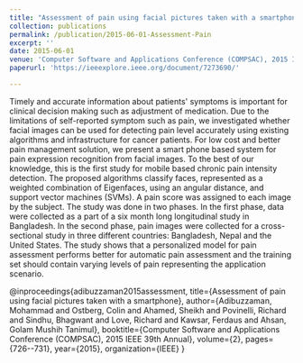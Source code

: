 ```yaml
---
title: "Assessment of pain using facial pictures taken with a smartphone"
collection: publications
permalink: /publication/2015-06-01-Assessment-Pain
excerpt: ''
date: 2015-06-01
venue: 'Computer Software and Applications Conference (COMPSAC), 2015 IEEE 39th Annual'
paperurl: 'https://ieeexplore.ieee.org/document/7273690/'

---
```


Timely and accurate information about patients' symptoms is important for clinical decision making such as adjustment of medication. Due to the limitations of self-reported symptom such as pain, we investigated whether facial images can be used for detecting pain level accurately using existing algorithms and infrastructure for cancer patients. For low cost and better pain management solution, we present a smart phone based system for pain expression recognition from facial images. To the best of our knowledge, this is the first study for mobile based chronic pain intensity detection. The proposed algorithms classify faces, represented as a weighted combination of Eigenfaces, using an angular distance, and support vector machines (SVMs). A pain score was assigned to each image by the subject. The study was done in two phases. In the first phase, data were collected as a part of a six month long longitudinal study in Bangladesh. In the second phase, pain images were collected for a cross-sectional study in three different countries: Bangladesh, Nepal and the United States. The study shows that a personalized model for pain assessment performs better for automatic pain assessment and the training set should contain varying levels of pain representing the application scenario.


@inproceedings{adibuzzaman2015assessment,
  title={Assessment of pain using facial pictures taken with a smartphone},
  author={Adibuzzaman, Mohammad and Ostberg, Colin and Ahamed, Sheikh and Povinelli, Richard and Sindhu, Bhagwant and Love, Richard and Kawsar, Ferdaus and Ahsan, Golam Mushih Tanimul},
  booktitle={Computer Software and Applications Conference (COMPSAC), 2015 IEEE 39th Annual},
  volume={2},
  pages={726--731},
  year={2015},
  organization={IEEE}
}

